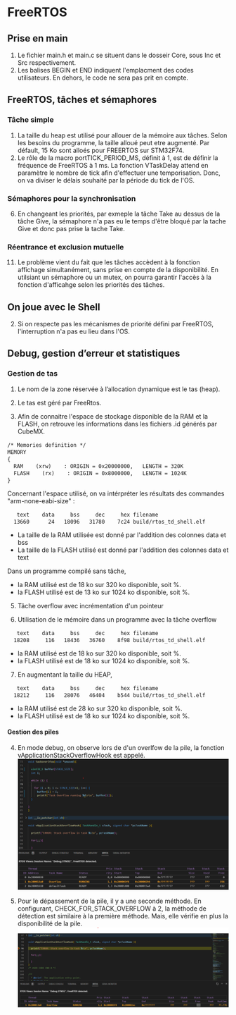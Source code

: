 # FreeRTOS

## Prise en main

1. Le fichier main.h et main.c se situent dans le dosseir Core, sous Inc et Src respectivement.
2. Les balises BEGIN et END indiquent l'emplacment des codes utilisateurs. En dehors, le code ne sera pas prit en compte.

## FreeRTOS, tâches et sémaphores

### Tâche simple

1. La taille du heap est utilisé pour allouer de la mémoire aux tâches. Selon les besoins du programme, la taille alloué peut etre augmenté. Par défault, 15 Ko sont alloés pour FREERTOS sur STM32F74.
2. Le rôle de la macro portTICK_PERIOD_MS, définit à 1, est de définir la fréquence de FreeRTOS à 1 ms.
   La fonction VTaskDelay attend en paramètre le nombre de tick afin d'effectuer une temporisation.
   Donc, on va diviser le délais souhaité par la période du tick de l'OS.

### Sémaphores pour la synchronisation

6. En changeant les priorités, par exmeple la tâche Take au dessus de la tâche Give, la sémaphore n'a pas eu le temps d'être bloqué par la tache Give et donc pas prise la tache Take.

### Réentrance et exclusion mutuelle

11. Le problème vient du fait que les tâches accèdent à la fonction affichage simultanément, sans prise en compte de la disponibilité. En utilsiant un sémaphore ou un mutex, on pourra garantir l'accès à la fonction d'afficahge selon les priorités des tâches.

## On joue avec le Shell

2. Si on respecte pas les mécanismes de priorité défini par FreeRTOS, l'interruption n'a pas eu lieu dans l'OS.

## Debug, gestion d’erreur et statistiques

### Gestion de tas

1. Le nom de la zone réservée à l’allocation dynamique est le tas (heap).

2. Le tas est géré par FreeRtos.

4. Afin de connaitre l'espace de stockage disponible de la RAM et la FLASH, on retrouve les informations dans les fichiers .id générés par CubeMX.

~~~
/* Memories definition */
MEMORY
{
  RAM    (xrw)    : ORIGIN = 0x20000000,   LENGTH = 320K
  FLASH    (rx)    : ORIGIN = 0x8000000,   LENGTH = 1024K
}
~~~

Concernant l'espace utilisé, on va intérpréter les résultats des commandes "arm-none-eabi-size" : 
~~~
   text    data     bss     dec     hex filename
  13660      24   18096   31780    7c24 build/rtos_td_shell.elf
~~~
- La taille de la RAM utilisée est donné par l'addition des colonnes data et bss
- La taille de la FLASH utilisé est donné par l'addition des colonnes data et text

Dans un programme compilé sans tâche, 
- la RAM utilisé est de 18 ko sur 320 ko disponible, soit  %.
- la FLASH utilisé est de 13 ko sur 1024 ko disponible, soit  %.


5. Tâche overflow avec incrémentation d'un pointeur

6. Utilisation de le mémoire dans un programme avec la tâche overflow
~~~
   text    data     bss     dec     hex filename
  18208     116   18436   36760    8f98 build/rtos_td_shell.elf
~~~
- la RAM utilisé est de 18 ko sur 320 ko disponible, soit  %.
- la FLASH utilisé est de 18 ko sur 1024 ko disponible, soit %.

7. En augmentant la taille du HEAP,
~~~
   text    data     bss     dec     hex filename
  18212     116   28076   46404    b544 build/rtos_td_shell.elf
~~~

  - la RAM utilisé est de 28 ko sur 320 ko disponible, soit  %.
- la FLASH utilisé est de 18 ko sur 1024 ko disponible, soit  %.


#### Gestion des piles 

4. En mode debug, on observe lors de d'un overlfow de la pile, la fonction vApplicationStackOverflowHook est appelé.
![Hook](src/Hook_overflow_1.png)

5. Pour le dépassement de la pile, il y a une seconde méthode.
En configurant, CHECK_FOR_STACK_OVERFLOW à 2, la méthode de détection est similaire à la première méthode. Mais, elle vérifie en plus la disponibilité de la pile.
![Hook](src/Hook_overflow_2.png)






